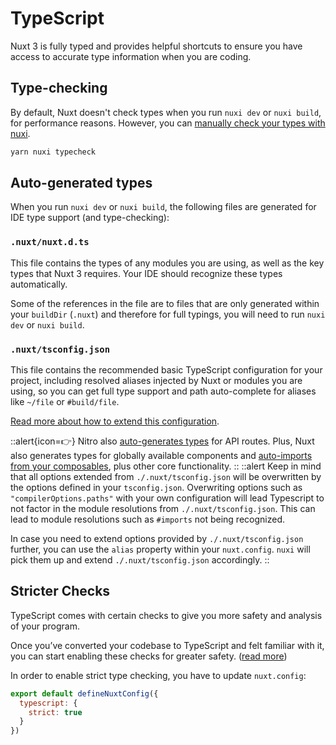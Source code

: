 # TypeScript

Nuxt 3 is fully typed and provides helpful shortcuts to ensure you have access to accurate type information when you are coding.

## Type-checking

By default, Nuxt doesn't check types when you run `nuxi dev` or `nuxi build`, for performance reasons. However, you can [manually check your types with nuxi](/getting-started/commands).

```bash
yarn nuxi typecheck
```

## Auto-generated types

When you run `nuxi dev` or `nuxi build`, the following files are generated for IDE type support (and type-checking):

### `.nuxt/nuxt.d.ts`

This file contains the types of any modules you are using, as well as the key types that Nuxt 3 requires. Your IDE should recognize these types automatically.

Some of the references in the file are to files that are only generated within your `buildDir` (`.nuxt`) and therefore for full typings, you will need to run `nuxi dev` or `nuxi build`.

### `.nuxt/tsconfig.json`

This file contains the recommended basic TypeScript configuration for your project, including resolved aliases injected by Nuxt or modules you are using, so you can get full type support and path auto-complete for aliases like `~/file` or `#build/file`.

[Read more about how to extend this configuration](/docs/directory-structure/tsconfig).

::alert{icon=👉}
Nitro also [auto-generates types](/concepts/server-engine#typed-api-routes) for API routes. Plus, Nuxt also generates types for globally available components and [auto-imports from your composables](/docs/directory-structure/composables), plus other core functionality.
::
::alert
Keep in mind that all options extended from `./.nuxt/tsconfig.json` will be overwritten by the options defined in your `tsconfig.json`.
Overwriting options such as `"compilerOptions.paths"` with your own configuration will lead Typescript to not factor in the module resolutions from `./.nuxt/tsconfig.json`. This can lead to module resolutions such as `#imports` not being recognized.

In case you need to extend options provided by `./.nuxt/tsconfig.json` further, you can use the `alias` property within your `nuxt.config`. `nuxi` will pick them up and extend `./.nuxt/tsconfig.json` accordingly.
::

## Stricter Checks

TypeScript comes with certain checks to give you more safety and analysis of your program.

Once you’ve converted your codebase to TypeScript and felt familiar with it, you can start enabling these checks for greater safety. ([read more](https://www.typescriptlang.org/docs/handbook/migrating-from-javascript.html#getting-stricter-checks))

In order to enable strict type checking, you have to update `nuxt.config`:

```js
export default defineNuxtConfig({
  typescript: {
    strict: true
  }
})
```

